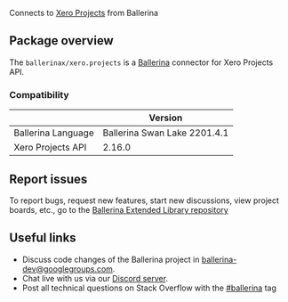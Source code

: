 Connects to [Xero Projects](https://developer.xero.com/documentation/api/projects/overview) from Ballerina

## Package overview
The `ballerinax/xero.projects` is a [Ballerina](https://ballerina.io/) connector for Xero Projects API.

### Compatibility
|                    | Version                   |
|--------------------|---------------------------|
| Ballerina Language | Ballerina Swan Lake 2201.4.1|
| Xero Projects API  | 2.16.0                    |

## Report issues
To report bugs, request new features, start new discussions, view project boards, etc., go to the [Ballerina Extended Library repository](https://github.com/ballerina-platform/ballerina-extended-library)

## Useful links
- Discuss code changes of the Ballerina project in [ballerina-dev@googlegroups.com](mailto:ballerina-dev@googlegroups.com).
- Chat live with us via our [Discord server](https://discord.gg/ballerinalang).
- Post all technical questions on Stack Overflow with the [#ballerina](https://stackoverflow.com/questions/tagged/ballerina) tag
